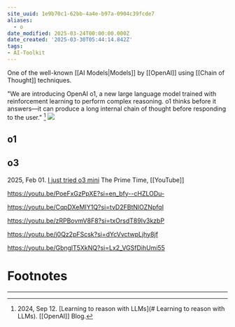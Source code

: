 ```yaml
---
site_uuid: 1e9b70c1-62bb-4a4e-b97a-0904c39fcde7
aliases:
  - o
date_modified: 2025-03-24T00:00:00.000Z
date_created: '2025-03-30T05:44:14.842Z'
tags:
- AI-Toolkit
---
```





One of the well-known [[AI Models|Models]] by [[OpenAI]] using [[Chain of Thought]] techniques.

"We are introducing OpenAI o1, a new large language model trained with reinforcement learning to perform complex reasoning. o1 thinks before it answers—it can produce a long internal chain of thought before responding to the user." [^1]
![](https://i.imgur.com/ueZ058L.png)

## o1

## o3
2025, Feb 01. [I just tried o3 mini](https://youtu.be/UB8tWlFQ00k?si=SRZY5brD9CBW0Scz) The Prime Time, [[YouTube]]

https://youtu.be/PoeFxGzPpXE?si=en_bfy--cHZLODu-

https://youtu.be/CqpDXeMIY1Q?si=tvD2FBtNlOZNpfqI

https://youtu.be/zRPBovmV8F8?si=txOrsdT89Iv3kzbP

https://youtu.be/j0Qz2pFScsk?si=dYcVvctwpLjhy8jf

https://youtu.be/GbnglT5XkNQ?si=Lx2_VGSfDihUmi55
# Footnotes
***
[^1]: 2024, Sep 12.  [Learning to reason with LLMs](# Learning to reason with LLMs). [[OpenAI]] Blog.